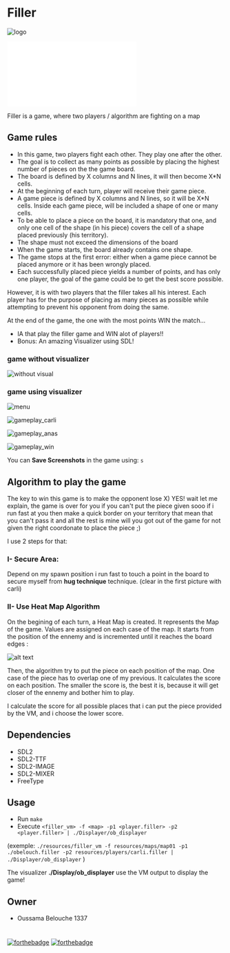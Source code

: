 # Filler

![logo](/resources/screenshots/logo.png)

![Subject](/resources/filler.en.pdf)

Filler is a game, where two players / algorithm are fighting on a map

## Game rules
* In this game, two players fight each other. They play one after the other.
* The goal is to collect as many points as possible by placing the highest number of pieces on the the game board.
* The board is defined by X columns and N lines, it will then become X*N cells.
* At the beginning of each turn, player will receive their game piece.
* A game piece is defined by X columns and N lines, so it will be X*N cells. Inside each game piece, will be included a shape of one or many cells.
* To be able to place a piece on the board, it is mandatory that one, and only one cell of the shape (in his piece) covers the cell of a shape placed previously (his territory).
* The shape must not exceed the dimensions of the board
* When the game starts, the board already contains one shape.
* The game stops at the first error: either when a game piece cannot be placed anymore or it has been wrongly placed.
* Each successfully placed piece yields a number of points, and has only one player, the goal of the game could be to get the best score possible.

However, it is with two players that the filler takes all his interest. Each player has for the purpose of placing as many pieces as possible while attempting to prevent his opponent from doing the same.

At the end of the game, the one with the most points WIN the match...

- IA that play the filler game and WIN alot of players!!
- Bonus: An amazing Visualizer using SDL!

### game without visualizer
![without visual](https://github.com/Dude-Rocker/resources/blob/master/filler/vgladuhs_vs_carli.gif)

### game using visualizer

![menu](/resources/screenshots/menu.png)

![gameplay_carli](/resources/screenshots/gameplay_carli.png)

![gameplay_anas](/resources/screenshots/gameplay_anas.png)

![gameplay_win](/resources/screenshots/gameplay_win.png)

You can **Save Screenshots** in the game using: `s`

## Algorithm to play the game

The key to win this game is to make the opponent lose X) YES! wait let me explain, the game is over for you if you can't put the piece given sooo if i run fast at you then  make a quick border on your territory that mean that you can't pass it and all the rest is mine will you got out of the game for not given the right coordonate to place the piece ;)

I use 2 steps for that:

### I- Secure Area:
Depend on my spawn position i run fast to touch a point in the board to secure myself from **hug technique** technique.
 (clear in the first picture with carli)

### II- Use Heat Map Algorithm

On the begining of each turn, a Heat Map is created. It represents the Map of the game. 
Values are assigned on each case of the map. It starts from the position of the ennemy and is incremented until it reaches the board edges :

![alt text](https://github.com/mdubus/filler/blob/master/img/heat-map.png)

Then, the algorithm try to put the piece on each position of the map. One case of the piece has to overlap one of my previous. It calculates the score on each position. 
The smaller the score is, the best it is, because it will get closer of the ennemy and bother him to play.

I calculate the score for all possible places that i can put the piece provided by the VM, and i choose the lower score.

## Dependencies
- SDL2
- SDL2-TTF
- SDL2-IMAGE
- SDL2-MIXER
- FreeType

## Usage
- Run `make`
- Execute `<filler_vm> -f <map> -p1 <player.filler> -p2 <player.filler> | ./Displayer/ob_displayer`

(exemple: `./resources/filler_vm -f resources/maps/map01 -p1 ./obelouch.filler -p2 resources/players/carli.filler | ./Displayer/ob_displayer` )

The visualizer **./Display/ob_displayer** use the VM output to display the game!

## Owner
- Oussama Belouche 1337

#
[![forthebadge](https://forthebadge.com/images/badges/powered-by-electricity.svg)](https://forthebadge.com)
[![forthebadge](https://forthebadge.com/images/badges/built-with-love.svg)](https://forthebadge.com)

